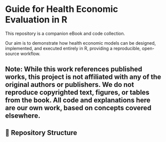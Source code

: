 # Guide for Health Economic Evaluation in R

This repository is a companion eBook and code collection.

Our aim is to demonstrate how health economic models can be designed, implemented, and executed entirely in R, providing a reproducible, open-source workflow.

Note: While this work references published works, this project is not affiliated with any of the original authors or publishers. We do not reproduce copyrighted text, figures, or tables from the book. All code and explanations here are our own work, based on concepts covered elsewhere.
---

## 📂 Repository Structure
